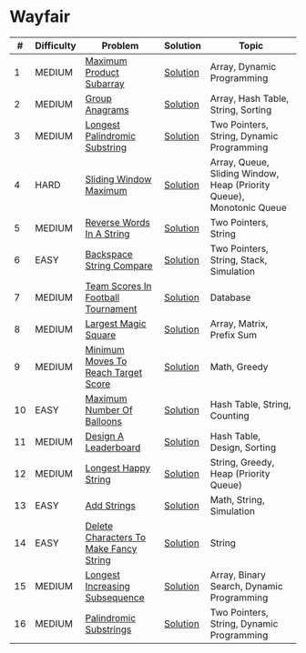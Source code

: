 # Wayfair

| # | Difficulty | Problem | Solution | Topic |
|---|------------|---------|----------|--------|
| 1 | MEDIUM | [Maximum Product Subarray](https://leetcode.com/problems/maximum-product-subarray) | [Solution](../coding/algorithms/DynamicProgramming.java) | Array, Dynamic Programming |
| 2 | MEDIUM | [Group Anagrams](https://leetcode.com/problems/group-anagrams) | [Solution](../coding/algorithms/SortingAlgorithms.java) | Array, Hash Table, String, Sorting |
| 3 | MEDIUM | [Longest Palindromic Substring](https://leetcode.com/problems/longest-palindromic-substring) | [Solution](../coding/algorithms/twoPointerAndSlidingWindow/LongestPalindromic.java) | Two Pointers, String, Dynamic Programming |
| 4 | HARD | [Sliding Window Maximum](https://leetcode.com/problems/sliding-window-maximum) | [Solution](../coding/datastructures/stackAndQueue/MinStack.java) | Array, Queue, Sliding Window, Heap (Priority Queue), Monotonic Queue |
| 5 | MEDIUM | [Reverse Words In A String](https://leetcode.com/problems/reverse-words-in-a-string) | [Solution](../coding/datastructures/string/ReverseWords.java) | Two Pointers, String |
| 6 | EASY | [Backspace String Compare](https://leetcode.com/problems/backspace-string-compare) | [Solution](../coding/datastructures/string/BackspaceStringCompare.java) | Two Pointers, String, Stack, Simulation |
| 7 | MEDIUM | [Team Scores In Football Tournament](https://leetcode.com/problems/team-scores-in-football-tournament) | [Solution](../sql/leetcode_1212.sql) | Database |
| 8 | MEDIUM | [Largest Magic Square](https://leetcode.com/problems/largest-magic-square) | [Solution](../coding/datastructures/arrays/LargestMagicSquare.java) | Array, Matrix, Prefix Sum |
| 9 | MEDIUM | [Minimum Moves To Reach Target Score](https://leetcode.com/problems/minimum-moves-to-reach-target-score) | [Solution](../coding/algorithms/greedy/MinimumMovesToReachTargetScore.java) | Math, Greedy |
| 10 | EASY | [Maximum Number Of Balloons](https://leetcode.com/problems/maximum-number-of-balloons) | [Solution](../coding/datastructures/string/MaxBalloons.java) | Hash Table, String, Counting |
| 11 | MEDIUM | [Design A Leaderboard](https://leetcode.com/problems/design-a-leaderboard) | [Solution](../coding/datastructures/hashMapAndSet/DesignALeaderboard.java) | Hash Table, Design, Sorting |
| 12 | MEDIUM | [Longest Happy String](https://leetcode.com/problems/longest-happy-string) | [Solution](../coding/algorithms/greedy/LongestHappyString.java) | String, Greedy, Heap (Priority Queue) |
| 13 | EASY | [Add Strings](https://leetcode.com/problems/add-strings) | [Solution](../coding/datastructures/string/AddStrings.java) | Math, String, Simulation |
| 14 | EASY | [Delete Characters To Make Fancy String](https://leetcode.com/problems/delete-characters-to-make-fancy-string) | [Solution](../coding/datastructures/string/FancyString.java) | String |
| 15 | MEDIUM | [Longest Increasing Subsequence](https://leetcode.com/problems/longest-increasing-subsequence) | [Solution](../coding/algorithms/dynamicProgramming/LIS.java) | Array, Binary Search, Dynamic Programming |
| 16 | MEDIUM | [Palindromic Substrings](https://leetcode.com/problems/palindromic-substrings) | [Solution](../coding/datastructures/string/PalindromicSubstrings.java) | Two Pointers, String, Dynamic Programming |
